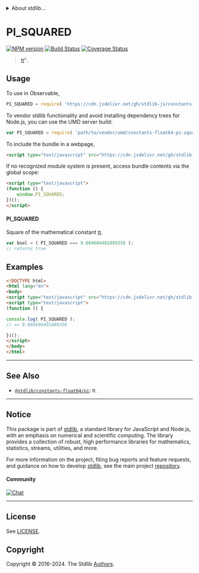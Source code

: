 <!--

@license Apache-2.0

Copyright (c) 2018 The Stdlib Authors.

Licensed under the Apache License, Version 2.0 (the "License");
you may not use this file except in compliance with the License.
You may obtain a copy of the License at

   http://www.apache.org/licenses/LICENSE-2.0

Unless required by applicable law or agreed to in writing, software
distributed under the License is distributed on an "AS IS" BASIS,
WITHOUT WARRANTIES OR CONDITIONS OF ANY KIND, either express or implied.
See the License for the specific language governing permissions and
limitations under the License.

-->


<details>
  <summary>
    About stdlib...
  </summary>
  <p>We believe in a future in which the web is a preferred environment for numerical computation. To help realize this future, we've built stdlib. stdlib is a standard library, with an emphasis on numerical and scientific computation, written in JavaScript (and C) for execution in browsers and in Node.js.</p>
  <p>The library is fully decomposable, being architected in such a way that you can swap out and mix and match APIs and functionality to cater to your exact preferences and use cases.</p>
  <p>When you use stdlib, you can be absolutely certain that you are using the most thorough, rigorous, well-written, studied, documented, tested, measured, and high-quality code out there.</p>
  <p>To join us in bringing numerical computing to the web, get started by checking us out on <a href="https://github.com/stdlib-js/stdlib">GitHub</a>, and please consider <a href="https://opencollective.com/stdlib">financially supporting stdlib</a>. We greatly appreciate your continued support!</p>
</details>

# PI_SQUARED

[![NPM version][npm-image]][npm-url] [![Build Status][test-image]][test-url] [![Coverage Status][coverage-image]][coverage-url] <!-- [![dependencies][dependencies-image]][dependencies-url] -->

> [π][@stdlib/constants/float64/pi]².



<section class="usage">

## Usage

To use in Observable,

```javascript
PI_SQUARED = require( 'https://cdn.jsdelivr.net/gh/stdlib-js/constants-float64-pi-squared@umd/browser.js' )
```

To vendor stdlib functionality and avoid installing dependency trees for Node.js, you can use the UMD server build:

```javascript
var PI_SQUARED = require( 'path/to/vendor/umd/constants-float64-pi-squared/index.js' )
```

To include the bundle in a webpage,

```html
<script type="text/javascript" src="https://cdn.jsdelivr.net/gh/stdlib-js/constants-float64-pi-squared@umd/browser.js"></script>
```

If no recognized module system is present, access bundle contents via the global scope:

```html
<script type="text/javascript">
(function () {
    window.PI_SQUARED;
})();
</script>
```

#### PI_SQUARED

Square of the mathematical constant [π][@stdlib/constants/float64/pi].

```javascript
var bool = ( PI_SQUARED === 9.869604401089358 );
// returns true
```

</section>

<!-- /.usage -->

<section class="examples">

## Examples

<!-- TODO: better example -->

<!-- eslint no-undef: "error" -->

```html
<!DOCTYPE html>
<html lang="en">
<body>
<script type="text/javascript" src="https://cdn.jsdelivr.net/gh/stdlib-js/constants-float64-pi-squared@umd/browser.js"></script>
<script type="text/javascript">
(function () {

console.log( PI_SQUARED );
// => 9.869604401089358

})();
</script>
</body>
</html>
```

</section>

<!-- /.examples -->

<!-- C interface documentation. -->



<!-- Section for related `stdlib` packages. Do not manually edit this section, as it is automatically populated. -->

<section class="related">

* * *

## See Also

-   <span class="package-name">[`@stdlib/constants-float64/pi`][@stdlib/constants/float64/pi]</span><span class="delimiter">: </span><span class="description">π.</span>

</section>

<!-- /.related -->

<!-- Section for all links. Make sure to keep an empty line after the `section` element and another before the `/section` close. -->


<section class="main-repo" >

* * *

## Notice

This package is part of [stdlib][stdlib], a standard library for JavaScript and Node.js, with an emphasis on numerical and scientific computing. The library provides a collection of robust, high performance libraries for mathematics, statistics, streams, utilities, and more.

For more information on the project, filing bug reports and feature requests, and guidance on how to develop [stdlib][stdlib], see the main project [repository][stdlib].

#### Community

[![Chat][chat-image]][chat-url]

---

## License

See [LICENSE][stdlib-license].


## Copyright

Copyright &copy; 2016-2024. The Stdlib [Authors][stdlib-authors].

</section>

<!-- /.stdlib -->

<!-- Section for all links. Make sure to keep an empty line after the `section` element and another before the `/section` close. -->

<section class="links">

[npm-image]: http://img.shields.io/npm/v/@stdlib/constants-float64-pi-squared.svg
[npm-url]: https://npmjs.org/package/@stdlib/constants-float64-pi-squared

[test-image]: https://github.com/stdlib-js/constants-float64-pi-squared/actions/workflows/test.yml/badge.svg?branch=v0.2.1
[test-url]: https://github.com/stdlib-js/constants-float64-pi-squared/actions/workflows/test.yml?query=branch:v0.2.1

[coverage-image]: https://img.shields.io/codecov/c/github/stdlib-js/constants-float64-pi-squared/main.svg
[coverage-url]: https://codecov.io/github/stdlib-js/constants-float64-pi-squared?branch=main

<!--

[dependencies-image]: https://img.shields.io/david/stdlib-js/constants-float64-pi-squared.svg
[dependencies-url]: https://david-dm.org/stdlib-js/constants-float64-pi-squared/main

-->

[chat-image]: https://img.shields.io/gitter/room/stdlib-js/stdlib.svg
[chat-url]: https://app.gitter.im/#/room/#stdlib-js_stdlib:gitter.im

[stdlib]: https://github.com/stdlib-js/stdlib

[stdlib-authors]: https://github.com/stdlib-js/stdlib/graphs/contributors

[umd]: https://github.com/umdjs/umd
[es-module]: https://developer.mozilla.org/en-US/docs/Web/JavaScript/Guide/Modules

[deno-url]: https://github.com/stdlib-js/constants-float64-pi-squared/tree/deno
[deno-readme]: https://github.com/stdlib-js/constants-float64-pi-squared/blob/deno/README.md
[umd-url]: https://github.com/stdlib-js/constants-float64-pi-squared/tree/umd
[umd-readme]: https://github.com/stdlib-js/constants-float64-pi-squared/blob/umd/README.md
[esm-url]: https://github.com/stdlib-js/constants-float64-pi-squared/tree/esm
[esm-readme]: https://github.com/stdlib-js/constants-float64-pi-squared/blob/esm/README.md
[branches-url]: https://github.com/stdlib-js/constants-float64-pi-squared/blob/main/branches.md

[stdlib-license]: https://raw.githubusercontent.com/stdlib-js/constants-float64-pi-squared/main/LICENSE

<!-- <related-links> -->

[@stdlib/constants/float64/pi]: https://github.com/stdlib-js/constants-float64-pi/tree/umd

<!-- </related-links> -->

</section>

<!-- /.links -->
